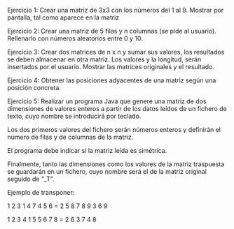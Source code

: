 Ejercicio 1:
Crear una matriz de 3x3 con los números del 1 al 9. Mostrar por pantalla, tal como aparece en la matriz


Ejercicio 2:
Crear una matriz de 5 filas y n columnas (se pide al usuario). Rellenarlo con números aleatorios entre 0 y 10.


Ejercicio 3:
Crear dos matrices de n x n y sumar sus valores, los resultados se deben almacenar en otra matriz. Los valores y la longitud, serán insertados por el usuario. Mostrar las matrices originales y el resultado.


Ejercicio 4:
Obtener las posiciones adyacentes de una matriz según una posición concreta.


Ejercicio 5:
Realizar un programa Java que genere una matriz de dos dimensiones de valores enteros a partir de los datos leídos
de un fichero de texto, cuyo nombre se introducirá por teclado.

Los dos primeros valores del fichero serán números enteros y definirán el número de filas y de columnas de la matriz.

El programa debe indicar si la matriz leída es simétrica.

Finalmente, tanto las dimensiones como los valores de la matriz traspuesta se guardarán en un fichero,
cuyo nombre será el de la matriz original seguido de “_T”.

Ejemplo de transponer:

1 2 3      1 4 7
4 5 6  =   2 5 8
7 8 9      3 6 9


1 2 3 4     1 5
5 6 7 8  =  2 6
            3 7 
            4 8
